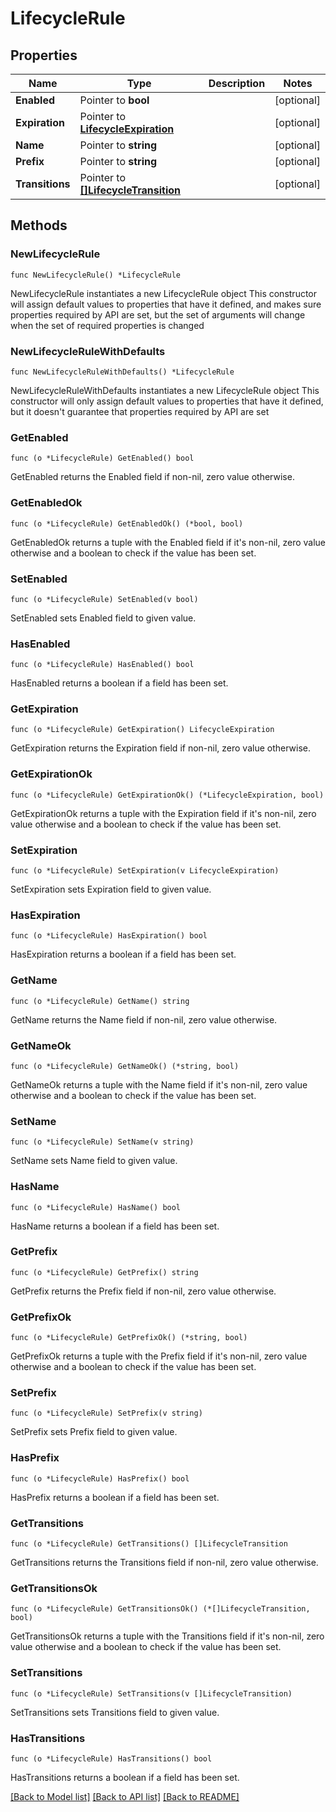 # LifecycleRule

## Properties

Name | Type | Description | Notes
------------ | ------------- | ------------- | -------------
**Enabled** | Pointer to **bool** |  | [optional] 
**Expiration** | Pointer to [**LifecycleExpiration**](LifecycleExpiration.md) |  | [optional] 
**Name** | Pointer to **string** |  | [optional] 
**Prefix** | Pointer to **string** |  | [optional] 
**Transitions** | Pointer to [**[]LifecycleTransition**](LifecycleTransition.md) |  | [optional] 

## Methods

### NewLifecycleRule

`func NewLifecycleRule() *LifecycleRule`

NewLifecycleRule instantiates a new LifecycleRule object
This constructor will assign default values to properties that have it defined,
and makes sure properties required by API are set, but the set of arguments
will change when the set of required properties is changed

### NewLifecycleRuleWithDefaults

`func NewLifecycleRuleWithDefaults() *LifecycleRule`

NewLifecycleRuleWithDefaults instantiates a new LifecycleRule object
This constructor will only assign default values to properties that have it defined,
but it doesn't guarantee that properties required by API are set

### GetEnabled

`func (o *LifecycleRule) GetEnabled() bool`

GetEnabled returns the Enabled field if non-nil, zero value otherwise.

### GetEnabledOk

`func (o *LifecycleRule) GetEnabledOk() (*bool, bool)`

GetEnabledOk returns a tuple with the Enabled field if it's non-nil, zero value otherwise
and a boolean to check if the value has been set.

### SetEnabled

`func (o *LifecycleRule) SetEnabled(v bool)`

SetEnabled sets Enabled field to given value.

### HasEnabled

`func (o *LifecycleRule) HasEnabled() bool`

HasEnabled returns a boolean if a field has been set.

### GetExpiration

`func (o *LifecycleRule) GetExpiration() LifecycleExpiration`

GetExpiration returns the Expiration field if non-nil, zero value otherwise.

### GetExpirationOk

`func (o *LifecycleRule) GetExpirationOk() (*LifecycleExpiration, bool)`

GetExpirationOk returns a tuple with the Expiration field if it's non-nil, zero value otherwise
and a boolean to check if the value has been set.

### SetExpiration

`func (o *LifecycleRule) SetExpiration(v LifecycleExpiration)`

SetExpiration sets Expiration field to given value.

### HasExpiration

`func (o *LifecycleRule) HasExpiration() bool`

HasExpiration returns a boolean if a field has been set.

### GetName

`func (o *LifecycleRule) GetName() string`

GetName returns the Name field if non-nil, zero value otherwise.

### GetNameOk

`func (o *LifecycleRule) GetNameOk() (*string, bool)`

GetNameOk returns a tuple with the Name field if it's non-nil, zero value otherwise
and a boolean to check if the value has been set.

### SetName

`func (o *LifecycleRule) SetName(v string)`

SetName sets Name field to given value.

### HasName

`func (o *LifecycleRule) HasName() bool`

HasName returns a boolean if a field has been set.

### GetPrefix

`func (o *LifecycleRule) GetPrefix() string`

GetPrefix returns the Prefix field if non-nil, zero value otherwise.

### GetPrefixOk

`func (o *LifecycleRule) GetPrefixOk() (*string, bool)`

GetPrefixOk returns a tuple with the Prefix field if it's non-nil, zero value otherwise
and a boolean to check if the value has been set.

### SetPrefix

`func (o *LifecycleRule) SetPrefix(v string)`

SetPrefix sets Prefix field to given value.

### HasPrefix

`func (o *LifecycleRule) HasPrefix() bool`

HasPrefix returns a boolean if a field has been set.

### GetTransitions

`func (o *LifecycleRule) GetTransitions() []LifecycleTransition`

GetTransitions returns the Transitions field if non-nil, zero value otherwise.

### GetTransitionsOk

`func (o *LifecycleRule) GetTransitionsOk() (*[]LifecycleTransition, bool)`

GetTransitionsOk returns a tuple with the Transitions field if it's non-nil, zero value otherwise
and a boolean to check if the value has been set.

### SetTransitions

`func (o *LifecycleRule) SetTransitions(v []LifecycleTransition)`

SetTransitions sets Transitions field to given value.

### HasTransitions

`func (o *LifecycleRule) HasTransitions() bool`

HasTransitions returns a boolean if a field has been set.


[[Back to Model list]](../README.md#documentation-for-models) [[Back to API list]](../README.md#documentation-for-api-endpoints) [[Back to README]](../README.md)


